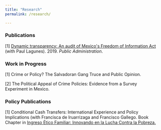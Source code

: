 ```yaml
---
title: "Research"
permalink: /research/

---
```


### Publications

[1] [Dynamic transparency: An audit of Mexico's Freedom of Information Act](https://onlinelibrary.wiley.com/doi/full/10.1111/padm.12553) (with Paul Lagunes). 2019. *Public Administration*. 

### Work in Progress

[1] Crime or Policy? The Salvadoran Gang Truce and Public Opinion.

[2] The Political Appeal of Crime Policies: Evidence from a Survey Experiment in Mexico.

### Policy Publications

[1] Conditional Cash Transfers: International Experience and Policy Implications (with Francisca de Iruarrizaga and Francisco Gallego. Book Chapter in [Ingreso Ético Familiar: Innovando en la Lucha Contra la Pobreza.](https://lyd.org/producto/ingreso-etico-familiar-innovando-la-lucha-la-pobreza/)
